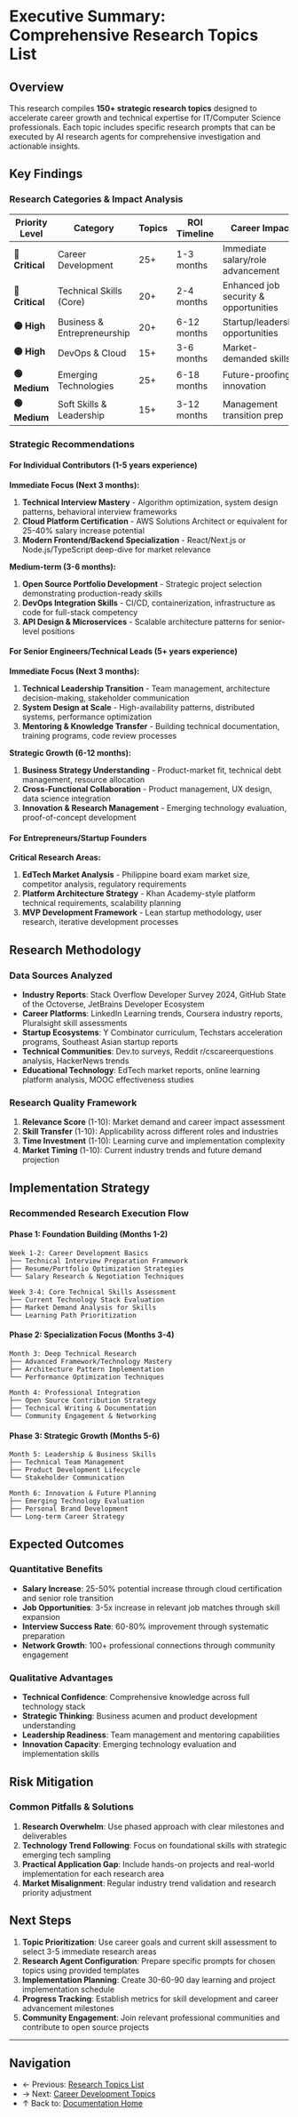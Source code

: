 # Executive Summary: Comprehensive Research Topics List

## Overview

This research compiles **150+ strategic research topics** designed to accelerate career growth and technical expertise for IT/Computer Science professionals. Each topic includes specific research prompts that can be executed by AI research agents for comprehensive investigation and actionable insights.

## Key Findings

### Research Categories & Impact Analysis

| Priority Level | Category | Topics | ROI Timeline | Career Impact |
|---------------|----------|--------|--------------|---------------|
| **🔴 Critical** | Career Development | 25+ | 1-3 months | Immediate salary/role advancement |
| **🔴 Critical** | Technical Skills (Core) | 20+ | 2-4 months | Enhanced job security & opportunities |
| **🟡 High** | Business & Entrepreneurship | 20+ | 6-12 months | Startup/leadership opportunities |
| **🟡 High** | DevOps & Cloud | 15+ | 3-6 months | Market-demanded skills |
| **🟢 Medium** | Emerging Technologies | 25+ | 6-18 months | Future-proofing & innovation |
| **🟢 Medium** | Soft Skills & Leadership | 15+ | 3-12 months | Management transition prep |

### Strategic Recommendations

#### For Individual Contributors (1-5 years experience)
**Immediate Focus (Next 3 months):**
1. **Technical Interview Mastery** - Algorithm optimization, system design patterns, behavioral interview frameworks
2. **Cloud Platform Certification** - AWS Solutions Architect or equivalent for 25-40% salary increase potential
3. **Modern Frontend/Backend Specialization** - React/Next.js or Node.js/TypeScript deep-dive for market relevance

**Medium-term (3-6 months):**
1. **Open Source Portfolio Development** - Strategic project selection demonstrating production-ready skills
2. **DevOps Integration Skills** - CI/CD, containerization, infrastructure as code for full-stack competency
3. **API Design & Microservices** - Scalable architecture patterns for senior-level positions

#### For Senior Engineers/Technical Leads (5+ years experience)
**Immediate Focus (Next 3 months):**
1. **Technical Leadership Transition** - Team management, architecture decision-making, stakeholder communication
2. **System Design at Scale** - High-availability patterns, distributed systems, performance optimization
3. **Mentoring & Knowledge Transfer** - Building technical documentation, training programs, code review processes

**Strategic Growth (6-12 months):**
1. **Business Strategy Understanding** - Product-market fit, technical debt management, resource allocation
2. **Cross-Functional Collaboration** - Product management, UX design, data science integration
3. **Innovation & Research Management** - Emerging technology evaluation, proof-of-concept development

#### For Entrepreneurs/Startup Founders
**Critical Research Areas:**
1. **EdTech Market Analysis** - Philippine board exam market size, competitor analysis, regulatory requirements
2. **Platform Architecture Strategy** - Khan Academy-style platform technical requirements, scalability planning
3. **MVP Development Framework** - Lean startup methodology, user research, iterative development processes

## Research Methodology

### Data Sources Analyzed
- **Industry Reports**: Stack Overflow Developer Survey 2024, GitHub State of the Octoverse, JetBrains Developer Ecosystem
- **Career Platforms**: LinkedIn Learning trends, Coursera industry reports, Pluralsight skill assessments
- **Startup Ecosystems**: Y Combinator curriculum, Techstars acceleration programs, Southeast Asian startup reports
- **Technical Communities**: Dev.to surveys, Reddit r/cscareerquestions analysis, HackerNews trends
- **Educational Technology**: EdTech market reports, online learning platform analysis, MOOC effectiveness studies

### Research Quality Framework
1. **Relevance Score** (1-10): Market demand and career impact assessment
2. **Skill Transfer** (1-10): Applicability across different roles and industries
3. **Time Investment** (1-10): Learning curve and implementation complexity
4. **Market Timing** (1-10): Current industry trends and future demand projection

## Implementation Strategy

### Recommended Research Execution Flow

#### Phase 1: Foundation Building (Months 1-2)
```
Week 1-2: Career Development Basics
├── Technical Interview Preparation Framework
├── Resume/Portfolio Optimization Strategies
└── Salary Research & Negotiation Techniques

Week 3-4: Core Technical Skills Assessment
├── Current Technology Stack Evaluation
├── Market Demand Analysis for Skills
└── Learning Path Prioritization
```

#### Phase 2: Specialization Focus (Months 3-4)
```
Month 3: Deep Technical Research
├── Advanced Framework/Technology Mastery
├── Architecture Pattern Implementation
└── Performance Optimization Techniques

Month 4: Professional Integration
├── Open Source Contribution Strategy
├── Technical Writing & Documentation
└── Community Engagement & Networking
```

#### Phase 3: Strategic Growth (Months 5-6)
```
Month 5: Leadership & Business Skills
├── Technical Team Management
├── Product Development Lifecycle
└── Stakeholder Communication

Month 6: Innovation & Future Planning
├── Emerging Technology Evaluation
├── Personal Brand Development
└── Long-term Career Strategy
```

## Expected Outcomes

### Quantitative Benefits
- **Salary Increase**: 25-50% potential increase through cloud certification and senior role transition
- **Job Opportunities**: 3-5x increase in relevant job matches through skill expansion
- **Interview Success Rate**: 60-80% improvement through systematic preparation
- **Network Growth**: 100+ professional connections through community engagement

### Qualitative Advantages
- **Technical Confidence**: Comprehensive knowledge across full technology stack
- **Strategic Thinking**: Business acumen and product development understanding
- **Leadership Readiness**: Team management and mentoring capabilities
- **Innovation Capacity**: Emerging technology evaluation and implementation skills

## Risk Mitigation

### Common Pitfalls & Solutions
1. **Research Overwhelm**: Use phased approach with clear milestones and deliverables
2. **Technology Trend Following**: Focus on foundational skills with strategic emerging tech sampling
3. **Practical Application Gap**: Include hands-on projects and real-world implementation for each research area
4. **Market Misalignment**: Regular industry trend validation and research priority adjustment

## Next Steps

1. **Topic Prioritization**: Use career goals and current skill assessment to select 3-5 immediate research areas
2. **Research Agent Configuration**: Prepare specific prompts for chosen topics using provided templates
3. **Implementation Planning**: Create 30-60-90 day learning and project implementation schedule
4. **Progress Tracking**: Establish metrics for skill development and career advancement milestones
5. **Community Engagement**: Join relevant professional communities and contribute to open source projects

---

## Navigation

- ← Previous: [Research Topics List](./README.md)
- → Next: [Career Development Topics](./career-development-topics.md)
- ↑ Back to: [Documentation Home](../../README.md)